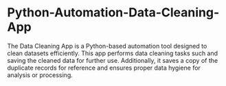 # Python-Automation-Data-Cleaning-App
The Data Cleaning App is a Python-based automation tool designed to clean datasets efficiently. This app performs data cleaning tasks such and saving the cleaned data for further use. Additionally, it saves a copy of the duplicate records for reference and ensures proper data hygiene for analysis or processing.
